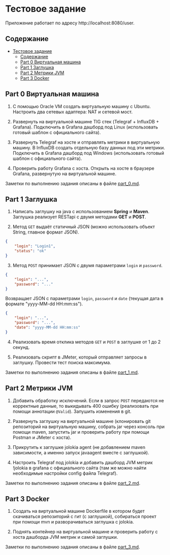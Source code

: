 # Тестовое задание

Приложение работает по адресу http://localhost:8080/user.

## Содержание

- [Тестовое задание](#тестовое-задание)
  - [Содержание](#содержание)
  - [Part 0 Виртуальная машина](#part-0-виртуальная-машина)
  - [Part 1 Заглушка](#part-1-заглушка)
  - [Part 2 Метрики JVM](#part-2-метрики-jvm)
  - [Part 3 Docker](#part-3-docker)

## Part 0 Виртуальная машина

1) С помощью Oracle VM создать виртуальную машину с Ubuntu. Настроить два сетевых адаптера: NAT и сетевой мост.

2) Развернуть на виртуальной машине TIG стек (Telegraf + InfluxDB + Grafana). Подключить в Grafana дашборд под Linux (использовать готовый шаблон с официального сайта).

3) Развернуть Telegraf на хосте и отправлять метрики в виртуальную машину. В InfluxDB создать отдельную базу данных под эти метрики. Подключить в Grafana дашборд под Windows (использовать готовый шаблон с официального сайта).

4) Проверить работу Grafana с хоста. Открыть на хосте в браузере Grafana, развернутую на виртуальной машине.

Заметки по выполнению задания описаны в файле [part_0.md](./notes/part_0.md).

## Part 1 Заглушка

1) Написать заглушку на java с использованием **Spring** и **Maven**. Заглушка реализует RESTapi с двумя методами **GET** и **POST**.

2) Метод `GET` выдаёт статичный JSON (можно использовать объект String, главное формат JSON).

```json
{
    "login": "Login1",
    "status": "ok"
}
```

3) Метод `POST` принимает JSON с двумя параметрами `login` и `password`.

```json
{
    "login": "...",
    "password": "..."
}
```

Возвращает JSON с параметрами `login`, `password` и `date` (текущая дата в формате "yyyy-MM-dd HH:mm:ss").

```json
{
    "login": "...",
    "password": "...",
    "date": "yyyy-MM-dd HH:mm:ss"
}
```

4) Реализовать время отклика методов `GET` и `POST` в заглушке от 1 до 2 секунд.

5) Реализовать скрипт в JMeter, который отправляет запросы в заглушку. Провести тест поиска максимума.

Заметки по выполнению задания описаны в файле [part_1.md](./notes/part_1.md).

## Part 2 Метрики JVM

1) Добавить обработку исключений. Если в запрос `POST` передаются не корректные данные, то выкидывать 400 ошибку (реализовать при помощи аннотации `@Valid`). Запушить изменения в git.

2) Развернуть заглушку на виртуальной машине (клонировать git репозиторий на виртуальную машину, собрать jar через консоль при помощи maven, запустить jar и проверить работу при помощи Postman и JMeter с хоста).

3) Прикрутить к заглушке jolokia agent (не добавлением maven зависимости, а именно запуск javaagent вместе с заглушкой).

4) Настроить Telegraf под jolokia и добавить дашборд JVM метрик !jolokia в grafana с официального сайта (там же можно найти необходимые настройки config файла Telegraf).

Заметки по выполнению задания описаны в файле [part_2.md](./notes/part_2.md).

## Part 3 Docker

1) Создать на виртуальной машине Dockerfile в котором будет скачиваться репозиторий с гит (с заглушкой), собираться проект при помощи mvn и разворачиваться заглушка с jolokia.

2) Поднять контейнер на виртуальной машине и проверить работу с хоста дашборда JVM метрик и самой заглушки.

Заметки по выполнению задания описаны в файле [part_3.md](./notes/part_3.md).

